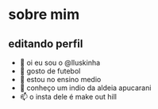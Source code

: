 # sobre mim

## editando  perfil



- 👋 oi eu sou o @lluskinha
- 👀 gosto de futebol
- 🌱 estou no  ensino medio
- 💞️ conheço um indio da aldeia apucarani
- 📫 o insta dele é make out hill

